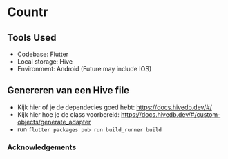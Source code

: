 # Countr

## Tools Used
- Codebase: Flutter
- Local storage: Hive
- Environment: Android (Future may include IOS)

## Genereren van een Hive file
 - Kijk hier of je de dependecies goed hebt: https://docs.hivedb.dev/#/
 - Kijk hier hoe je de class voorbereid: https://docs.hivedb.dev/#/custom-objects/generate_adapter
 - run `flutter packages pub run build_runner build`

### Acknowledgements